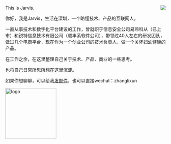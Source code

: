 
This is Jarvis.
<img align="right" src="https://github-readme-stats.vercel.app/api?username=zhanglxun&show_icons=true&icon_color=0366d6&text_color=24292e&bg_color=ffffff&hide_title=true" />

你好，我是Jarvis，生活在深圳，一个略懂技术、产品的互联网人。


一直从事技术和数字化平台建设的工作，曾就职于信息安全公司易聆科从（已上市）和锐特信息技术有限公司（顺丰系软件公司），带领过40人左右的研发团队，做过几个电商平台，现在作为一个创业公司的技术负责人，做一个关怀妇幼健康的产品。

在工作之余，在这里整理自己关于技术、产品、商业的一些思考。

也将自己日常所思所想在这里沉淀。

如果你想聊聊，可以给我[发邮件](mailto:zhanglxun@qq.com)，也可以直接wechat：zhanglixun

<img src="https://github-profile-trophy.vercel.app/?username=zhanglxun&theme=flat&column=7" alt="logo" height="160" align="center" style="margin: auto; margin-bottom: 20px;" />